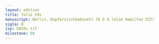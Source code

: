 ```yaml
---
layout: edition
title: folio 29v
manuscript: Berlin, Kupferstichkabinett 78 D 8 (olim Hamilton 337)
sigla: B
iip: b029v.tif
milestone: 58
---
```

